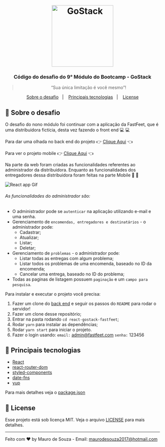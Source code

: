 <h1 align="center">
    <img alt="GoStack" src="https://rocketseat-cdn.s3-sa-east-1.amazonaws.com/bootcamp-header.png" width="200px" />
</h1>

<h3 align="center">
  Código do desafio do 9° Módulo do Bootcamp - GoStack
</h3>

<blockquote align="center">“Sua única limitação é você mesmo”!</blockquote>


<p align="center">
  <a href="#dart-sobre-o-desafio">Sobre o desafio</a>&nbsp;&nbsp;&nbsp;|&nbsp;&nbsp;&nbsp;
  <a href="#rocket-principais-tecnologias">Principais tecnologias</a>&nbsp;&nbsp;&nbsp;|&nbsp;&nbsp;&nbsp;
  <a href="#memo-license"> License </a>
</p>

## :dart: Sobre o desafio

O desafio do nono módulo foi continuar com a aplicação da FastFeet, que é uma distribuidora fictícia, desta vez fazendo o front end :computer: :computer:

Para dar uma olhada no back end do projeto :point_right: [Clique Aqui](https://github.com/maurodesouza/node-bootcamp-gostack-challenge-fastfeet) :point_left:

Para ver o projeto mobile :point_right: [Clique Aqui](https://github.com/maurodesouza/mobile-gostack-fastfeet) :point_left:

Na parte da web foram criadas as funcionalidades referentes ao administrador da distribuidora. Enquanto as funcionalidades dos entregadores dessa distribuidora foram feitas na parte Mobile :iphone: :iphone:

![React app Gif](.github/app.gif)

###### As funcionalidades do administrador são: ######

- O administrador pode se `autenticar` na aplicação utilizando e-mail e uma senha.
&nbsp;
- Gerenciamento de `encomendas, entregadores e destinatários` - o administrador pode:
  - Cadastrar;
  - Atualizar;
  - Listar;
  - Deletar;
&nbsp;
- Gerenciamento de `problemas` - o administrador pode:
  - Listar todas as entregas com algum problema;
  - Listar todos os problemas de uma encomenda, baseado no ID da encomenda;
  - Cancelar uma entrega, baseado no ID do problema;
&nbsp;
- Todas as paginas de listagem possuem `paginação` e um `campo para pesquisa`.

Para instalar e executar o projeto você precisa:

1. Fazer um clone do [back end](https://github.com/maurodesouza/node-bootcamp-gostack-challenge-fastfeet) e seguir os passos do `README` para rodar o servidor!
2. Fazer um clone desse repositório;
3. Entrar na pasta rodando `cd react-gostack-fastfeet`;
4. Rodar `yarn` para instalar as dependências;
5. Rodar `yarn start` para iniciar o projeto.
6. Fazer o login usando: `email:` admin@fastfeet.com `senha:` 123456


## :rocket: Principais tecnologias

- [React](https://pt-br.reactjs.org)
- [react-router-dom](https://reacttraining.com/react-router/web/guides/quick-start)
- [styled-components](https://styled-components.com)
- [date-fns](https://date-fns.org)
- [yup](https://github.com/jquense/yup)

Para mais detalhes veja o [package.json](package.json)

## :memo: License

Esse projeto está sob licença MIT. Veja o arquivo [LICENSE](LICENSE.md) para mais detalhes.

---

Feito com :heart: by Mauro de Souza - Email: maurodesouza2017@hotmail.com

